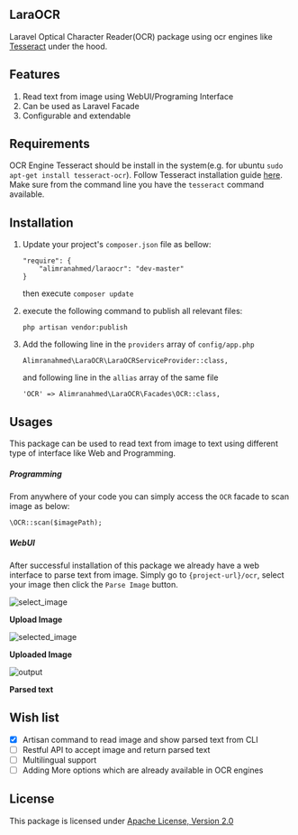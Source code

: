 ## LaraOCR
Laravel Optical Character Reader(OCR) package using ocr engines like [Tesseract](https://github.com/tesseract-ocr/tesseract) under the hood. 

## Features
1. Read text from image using WebUI/Programing Interface
2. Can be used as Laravel Facade
3. Configurable and extendable


## Requirements
OCR Engine Tesseract should be install in the system(e.g. for ubuntu `sudo apt-get install tesseract-ocr`). Follow Tesseract installation guide [here](https://github.com/tesseract-ocr/tesseract/wiki#installation). Make sure from the command line you have the `tesseract` command available. 
 
## Installation 
1. Update your project's `composer.json` file as bellow:

    ```
    "require": {
        "alimranahmed/laraocr": "dev-master"
    }
    ```
    then execute `composer update`
    
2. execute the following command to publish all relevant files:

    ```
    php artisan vendor:publish
    ```

3. Add the following line in the `providers` array of `config/app.php`
    ```
    Alimranahmed\LaraOCR\LaraOCRServiceProvider::class,
    ```
    
    and following line in the `allias` array of the same file
    
    ```
    'OCR' => Alimranahmed\LaraOCR\Facades\OCR::class,
    ``` 

## Usages
This package can be used to read text from image to text using different type of interface like Web and Programming. 

##### Programming
From anywhere of your code you can simply access the `OCR` facade to scan image as below:

```
\OCR::scan($imagePath);
```

##### WebUI
After successful installation of this package we already have a web interface to parse text from image. Simply go to `{project-url}/ocr`, select your image then click the `Parse Image` button. 

![select_image](https://user-images.githubusercontent.com/7629427/33532834-fa434742-d894-11e7-8cce-65afb26a8af0.png)

**Upload Image**





![selected_image](https://user-images.githubusercontent.com/7629427/33533003-5487324e-d896-11e7-8b89-eb8fd5aa5e83.png)

**Uploaded Image**





![output](https://user-images.githubusercontent.com/7629427/33533013-63d7b1a6-d896-11e7-8a3b-badd2203ae83.png)

**Parsed text**

## Wish list
- [x] Artisan command to read image and show parsed text from CLI
- [ ] Restful API to accept image and return parsed text
- [ ] Multilingual support
- [ ] Adding More options which are already available in OCR engines 

## License
This package is licensed under [Apache License, Version 2.0](http://www.apache.org/licenses/LICENSE-2.0)
